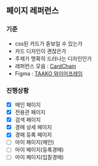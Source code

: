## 페이지 레퍼런스
### 기준
- css된 카드가 돋보일 수 있는가
- 카드 디자인이 괜찮은가
- 주제가 명확히 드러나는 디자인인가
- 레퍼런스 모음 : [CardChain](https://kr.pinterest.com/doriconi/cardchain/?invite_code=49235a74fb1c483d8d04246d10579546&sender=718465084212462611)
- Figma : [TAAKO 와이어프레임](https://www.figma.com/design/VF3MxUKnNoKTb1vkDcGBPW/SSAFY-PJT2-E104?node-id=14-2&t=ywHuwVdMBOQKinid-1)

### 진행상황
- [x] 메인 페이지
- [x] 전용관 페이지
- [x] 검색 페이지
- [x] 경매 상세 페이지
- [x] 경매 등록 페이지
- [ ] 마이 페이지(메인)
- [ ] 마이 페이지(등록경매)
- [ ] 마이 페이지(입찰경매)
